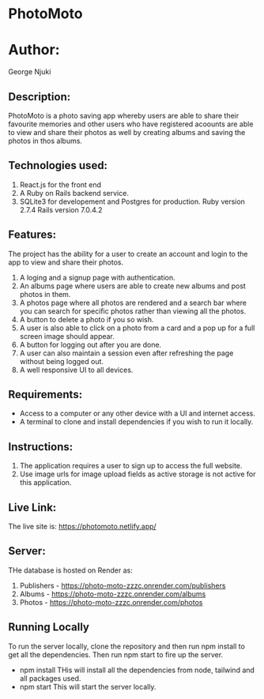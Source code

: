 # PhotoMoto

# Author:

George Njuki

## Description:

PhotoMoto is a photo saving app whereby users are able to share their favourite memories and other users who have registered acoounts are able to view and share their photos as well by creating albums and saving the photos in thos albums.

## Technologies used:

1. React.js for the front end
2. A Ruby on Rails backend service.
3. SQLite3 for developement and Postgres for production.
   Ruby version 2.7.4
   Rails version 7.0.4.2

## Features:

The project has the ability for a user to create an account and login to the app to view and share their photos.

1. A loging and a signup page with authentication.
2. An albums page where users are able to create new albums and post photos in them.
3. A photos page where all photos are rendered and a search bar where you can search for specific photos rather than viewing all the photos.
4. A button to delete a photo if you so wish.
5. A user is also able to click on a photo from a card and a pop up for a full screen image should appear.
6. A button for logging out after you are done.
7. A user can also maintain a session even after refreshing the page without being logged out.
8. A well responsive UI to all devices.

## Requirements:

- Access to a computer or any other device with a UI and internet access.
- A terminal to clone and install dependencies if you wish to run it locally.

## Instructions:

1. The application requires a user to sign up to access the full website.
2. Use image urls for image upload fields as active storage is not active for this application.

## Live Link:

The live site is: https://photomoto.netlify.app/

## Server:

THe database is hosted on Render as:

1. Publishers - https://photo-moto-zzzc.onrender.com/publishers
2. Albums - https://photo-moto-zzzc.onrender.com/albums
3. Photos - https://photo-moto-zzzc.onrender.com/photos

## Running Locally

To run the server locally, clone the repository and then run npm install to get all the dependencies.
Then run npm start to fire up the server.

- npm install
  THis will install all the dependencies from node, tailwind and all packages used.
- npm start
  This will start the server locally.
